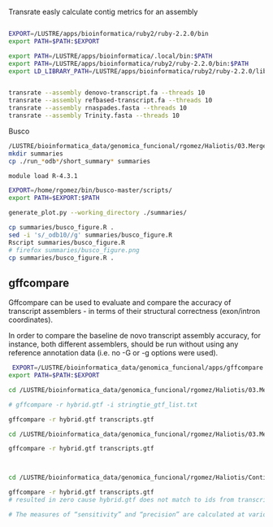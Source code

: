 Transrate easly calculate contig metrics for an assembly
```bash

EXPORT=/LUSTRE/apps/bioinformatica/ruby2/ruby-2.2.0/bin
export PATH=$PATH:$EXPORT

export PATH=/LUSTRE/apps/bioinformatica/.local/bin:$PATH
export PATH=/LUSTRE/apps/bioinformatica/ruby2/ruby-2.2.0/bin:$PATH
export LD_LIBRARY_PATH=/LUSTRE/apps/bioinformatica/ruby2/ruby-2.2.0/lib:$LD_LIBRARY_PATH


transrate --assembly denovo-transcript.fa --threads 10
transrate --assembly refbased-transcript.fa --threads 10
transrate --assembly rnaspades.fasta --threads 10
transrate --assembly Trinity.fasta --threads 10

```

Busco

```bash
/LUSTRE/bioinformatica_data/genomica_funcional/rgomez/Haliotis/03.Merges/REFBASED_MODE/BUSCO
mkdir summaries
cp ./run_*odb*/short_summary* summaries

module load R-4.3.1

EXPORT=/home/rgomez/bin/busco-master/scripts/
export PATH=$EXPORT:$PATH

generate_plot.py --working_directory ./summaries/

cp summaries/busco_figure.R .
sed -i 's/_odb10//g' summaries/busco_figure.R
Rscript summaries/busco_figure.R
# firefox summaries/busco_figure.png
cp summaries/busco_figure.R .
```

## gffcompare
Gffcompare can be used to evaluate and compare the accuracy of transcript assemblers - in terms of their structural correctness (exon/intron coordinates). 

In order to compare the baseline de novo transcript assembly accuracy, for instance, both different assemblers, should be run without using any reference annotation data (i.e. no -G or -g options were used).


```bash
 EXPORT=/LUSTRE/bioinformatica_data/genomica_funcional/apps/gffcompare
export PATH=$PATH:$EXPORT

cd /LUSTRE/bioinformatica_data/genomica_funcional/rgomez/Haliotis/03.Merges/REFBASED_MODE

# gffcompare -r hybrid.gtf -i stringtie_gtf_list.txt

gffcompare -r hybrid.gtf transcripts.gtf

cd /LUSTRE/bioinformatica_data/genomica_funcional/rgomez/Haliotis/03.Merges/DENOVO_MODE/

gffcompare -r hybrid.gtf transcripts.gtf



cd /LUSTRE/bioinformatica_data/genomica_funcional/rgomez/Haliotis/Contig-metrics/rnaspades-hisat-alignment/HISAT2_SAM_BAM_FILES

gffcompare -r hybrid.gtf transcripts.gtf
# resulted in zero cause hybrid.gtf does not match to ids from transcripts.gtf

# The measures of “sensitivity” and “precision” are calculated at various levels (nucleotide, exon, intron, transcript, gene) for each input file and reported in this .stats file.

```